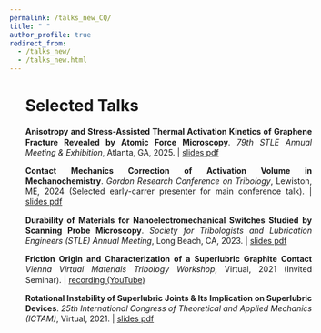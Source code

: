 ```yaml
---
permalink: /talks_new_CQ/
title: " "
author_profile: true
redirect_from: 
  - /talks_new/
  - /talks_new.html
---
```


<div style="width: 100%; line-height: 1.3; margin-left: 2em; margin-right: 0em; margin-bottom: 0.2em; text-align: justify" markdown="1">

<div style="margin-top: 0.2em; margin-bottom: 0.1em" markdown="1">
  <h1>Selected Talks</h1>
</div>

  
<p style="margin-bottom: 0.9em; font-size: 0.9em;" markdown="1">

  **Anisotropy and Stress-Assisted Thermal Activation Kinetics of Graphene Fracture Revealed by Atomic Force Microscopy**. _79th STLE Annual Meeting & Exhibition_, Atlanta, GA, 2025. | [slides pdf](https://journals.aps.org/prb/abstract/10.1103/PhysRevB.111.195405)
</p>

<p style="margin-bottom: 0.9em; font-size: 0.9em;" markdown="1">

  **Contact Mechanics Correction of Activation Volume in Mechanochemistry**. _Gordon Research Conference on Tribology_, Lewiston, ME, 2024 (Selected early-carrer presenter for main conference talk). | [slides pdf](https://journals.aps.org/prb/abstract/10.1103/PhysRevB.111.195405)
</p>

<p style="margin-bottom: 0.9em; font-size: 0.9em;" markdown="1">

  **Durability of Materials for Nanoelectromechanical Switches Studied by Scanning Probe Microscopy**. _Society for Tribologists and Lubrication Engineers (STLE) Annual Meeting_, Long Beach, CA, 2023. | [slides pdf](https://journals.aps.org/prb/abstract/10.1103/PhysRevB.111.195405)
  </p>

<p style="margin-bottom: 0.9em; font-size: 0.9em;" markdown="1">

  **Friction Origin and Characterization of a Superlubric Graphite Contact** _Vienna Virtual Materials Tribology Workshop_, Virtual, 2021 (Invited Seminar). | [recording (YouTube)](https://www.youtube.com/watch?v=dEcWYFSiAWU&t=13s)
  </p>

<p style="margin-bottom: 0.9em; font-size: 0.9em;" markdown="1">

  **Rotational Instability of Superlubric Joints & Its Implication on Superlubric Devices**. _25th International Congress of Theoretical and Applied Mechanics (ICTAM)_, Virtual, 2021. | [slides pdf](https://journals.aps.org/prb/abstract/10.1103/PhysRevB.111.195405)
  </p>
